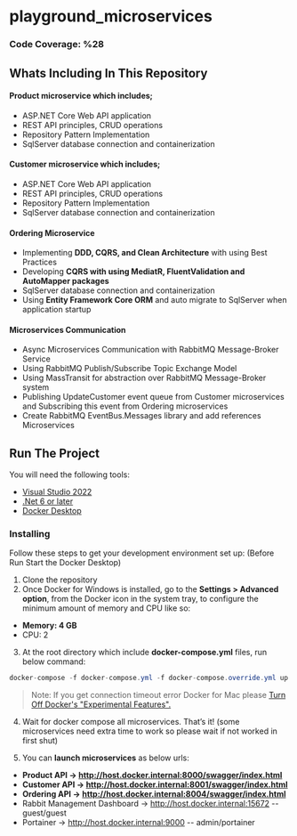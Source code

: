 # playground_microservices

### Code Coverage: %28

## Whats Including In This Repository

#### Product microservice which includes; 
* ASP.NET Core Web API application 
* REST API principles, CRUD operations
* Repository Pattern Implementation 
* SqlServer database connection and containerization

#### Customer microservice which includes; 
* ASP.NET Core Web API application 
* REST API principles, CRUD operations
* Repository Pattern Implementation 
* SqlServer database connection and containerization

#### Ordering Microservice
* Implementing **DDD, CQRS, and Clean Architecture** with using Best Practices
* Developing **CQRS with using MediatR, FluentValidation and AutoMapper packages**
* SqlServer database connection and containerization
* Using **Entity Framework Core ORM** and auto migrate to SqlServer when application startup

#### Microservices Communication
* Async Microservices Communication with RabbitMQ Message-Broker Service
* Using RabbitMQ Publish/Subscribe Topic Exchange Model
* Using MassTransit for abstraction over RabbitMQ Message-Broker system
* Publishing UpdateCustomer event queue from Customer microservices and Subscribing this event from Ordering microservices
* Create RabbitMQ EventBus.Messages library and add references Microservices
	
## Run The Project
You will need the following tools:

* [Visual Studio 2022](https://visualstudio.microsoft.com/downloads/)
* [.Net 6 or later](https://dotnet.microsoft.com/download/dotnet-core/6)
* [Docker Desktop](https://www.docker.com/products/docker-desktop)

### Installing
Follow these steps to get your development environment set up: (Before Run Start the Docker Desktop)
1. Clone the repository
2. Once Docker for Windows is installed, go to the **Settings > Advanced option**, from the Docker icon in the system tray, to configure the minimum amount of memory and CPU like so:
* **Memory: 4 GB**
* CPU: 2
3. At the root directory which include **docker-compose.yml** files, run below command:
```csharp
docker-compose -f docker-compose.yml -f docker-compose.override.yml up -d
```

>Note: If you get connection timeout error Docker for Mac please [Turn Off Docker's "Experimental Features".](https://github.com/aspnetrun/run-aspnetcore-microservices/issues/33)

4. Wait for docker compose all microservices. That’s it! (some microservices need extra time to work so please wait if not worked in first shut)

5. You can **launch microservices** as below urls:

* **Product API -> http://host.docker.internal:8000/swagger/index.html**
* **Customer API -> http://host.docker.internal:8001/swagger/index.html**
* **Ordering API -> http://host.docker.internal:8004/swagger/index.html**
* Rabbit Management Dashboard -> http://host.docker.internal:15672 -- guest/guest
* Portainer -> http://host.docker.internal:9000 -- admin/portainer






